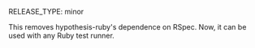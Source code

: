 RELEASE_TYPE: minor

This removes hypothesis-ruby's dependence on RSpec. Now, it can be used with any Ruby test runner.